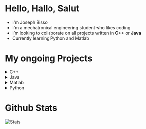 # Hello, Hallo, Salut 
- I'm Joseph Bisso
- I'm a mechatronical engineering student who likes coding
- I’m looking to collaborate on all projects written in **C++** or **Java**
- Currently learning Python and Matlab

# My ongoing Projects 

<details><summary> C++ </summary><p>
    
### [Covisualizer](https://github.com/JosephBisso/Starlink) 
[![GitHub tag](https://img.shields.io/github/tag/JosephBisso/Starlink.svg)](https://GitHub.com/JosephBisso/Starlink/tags/) 
![made-with-QtCreator](https://img.shields.io/badge/Made%20with-QtCreator-6cc644.svg)
  - A tool for visualizing Covid Data in Europa. 
  - Read the complet manual [here](https://github.com/JosephBisso/Starlink/blob/master/manual%20instruction/Anleitung.pdf). This project was wirtten using **Qt Creator**.
    
  #### Home Screen 
    
  <img src="https://github.com/JosephBisso/Starlink/blob/master/manual%20instruction/Covisualizer%2019.08.2020%2015_31_03.png" width="350">
    
    
  #### Data for Germany in 2020 
    
  <img src="https://github.com/JosephBisso/Starlink/blob/master/manual%20instruction/API-Programm_BalkenDiagram.PNG" width="437,5">    
  <img src="https://github.com/JosephBisso/Starlink/blob/master/manual%20instruction/API_Programm_Graph.PNG" width="437,5">
  
</p></details>  

<details><summary> Java </summary>
<p>
  
### [Card game](https://github.com/JosephBisso/Java_Poject)
[![GitHub tag](https://img.shields.io/github/tag/JosephBisso/Java_Poject.svg)](https://GitHub.com/JosephBisso/Java_Poject/tags/)
![tested-with-JUnit](https://img.shields.io/badge/Tested%20with-JUnit-6e5494.svg)
- First Part of a Card Game. For now just the rule and basics of the game is written, so there is no GUI.     
- This project is written and _tested automatically_ using **Gradle**

</p>
</details>

<details><summary>Matlab</summary> 
<p>
    
### coming soon...
  
</p>
</details>

<details><summary>Python</summary> 
<p>

### coming soon... 

</p>
</details>
  
# Github Stats
    
![Stats](https://github-readme-stats.vercel.app/api?username=JosephBisso&&show_icons=true&title_color=ffffff&icon_color=bb2acf&text_color=daf7dc&bg_color=151515)


<!---
JosephBisso/JosephBisso is a ✨ special ✨ repository because its `README.md` (this file) appears on your GitHub profile.
You can click the Preview link to take a look at your changes.
--->
